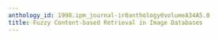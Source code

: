 ```yaml
---
anthology_id: 1998.ipm_journal-ir0anthology0volumeA34A5.0
title: Fuzzy Content-based Retrieval in Image Databases
---
```

